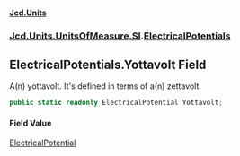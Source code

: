 #### [Jcd.Units](index.md 'index')
### [Jcd.Units.UnitsOfMeasure.SI](Jcd.Units.UnitsOfMeasure.SI.md 'Jcd.Units.UnitsOfMeasure.SI').[ElectricalPotentials](Jcd.Units.UnitsOfMeasure.SI.ElectricalPotentials.md 'Jcd.Units.UnitsOfMeasure.SI.ElectricalPotentials')

## ElectricalPotentials.Yottavolt Field

A(n) yottavolt. It's defined in terms of a(n) zettavolt.

```csharp
public static readonly ElectricalPotential Yottavolt;
```

#### Field Value
[ElectricalPotential](Jcd.Units.UnitTypes.ElectricalPotential.md 'Jcd.Units.UnitTypes.ElectricalPotential')